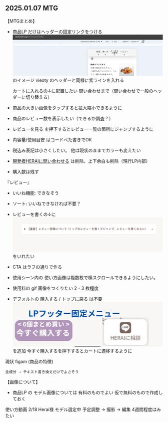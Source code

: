 ## 2025.01.07 MTG

【MTGまとめ】

- 商品LP だけはヘッダーの固定リンクをつける
    ![Alt text](image-1.png)
    のイメージ
    vieoty のヘッダーと同様に紫ラインを入れる

    カートに入れるの↓に配置したい
    問い合わせまで（問い合わせで一般のヘッダーに切り替える）

- 商品の大きい画像をタップすると拡大縮小できるように

- 商品のレビュー数を表示したい（できるか調査？）

- レビューを見る を押下するとレビュー一覧の箇所にジャンプするように

- 内容量/使用目安 はコードべた書きでOK

- 税込み表記は小さくしたい。 他は現状のままでカラーも変えたい

- <a href="https://vioty.shop-pro.jp/customer/products/183325336/inquiries/new">開発者HERAIに問い合わせる</a>
    は削除、上下余白も削除（現行LP内部）

- 購入数は残す

『レビュー』
- いいね機能: できなそう
- ソート: いいねできなければ不要？

- レビューを書くの↓に
![Alt text](image.png)
をいれたい

- CTA
    はラフの通りで作る

- 使用シーン内の
    使い方画像は複数枚で横スクロールできるようにしたい。

- 使用料の gif 画像をつくりたい
     2 - 3 枚程度

- デフォルトの 購入する / トップに戻る は不要
    ![Alt text](image-2.png)
    を追加
    今すぐ購入するを押下するとカートに遷移するように


現状
    figam (商品の特徴)

    全成分 → テキスト書き換えだけでよさそう



【画像について】
- 商品LP の モデル画像については
    有料のものでよい
    仮で無料のもので作成しておく



使い方動画 2/18 
    Herai様 モデル選定中
    予定調整 → 撮影 → 編集 4週間程度はみたい


